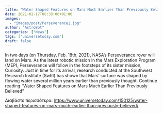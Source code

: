 ```yaml
---
title: "Water Shaped Features on Mars Much Earlier Than Previously Believed"
date: 2021-02-17T00:38:06+01:00
images:
  - "images/post/Perseverance1.jpg"
author: "AstroBot"
categories: ["News"]
tags: ["universetoday.com"]
draft: false
---
```


In two days (on Thursday, Feb. 18th, 2021), NASA’s Perseverance rover will land on Mars. As the latest robotic mission in the Mars Exploration Program (MEP), Perseverance will follow in the footsteps of its sister mission, Curiosity. Just in time for its arrival, research conducted at the Southwest Research Institute (SwRI) has shown that Mars’ surface was shaped by flowing water several million years earlier than previously thought. Continue reading “Water Shaped Features on Mars Much Earlier Than Previously Believed” 

Διαβάστε περισσότερα: https://www.universetoday.com/150125/water-shaped-features-on-mars-much-earlier-than-previously-believed/

